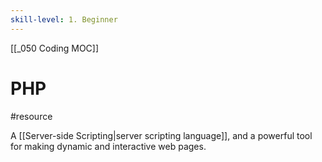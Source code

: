```yaml
---
skill-level: 1. Beginner
---
```


[[_050 Coding MOC]]
# PHP
#resource 

A [[Server-side Scripting|server scripting language]], and a powerful tool for making dynamic and interactive web pages.
